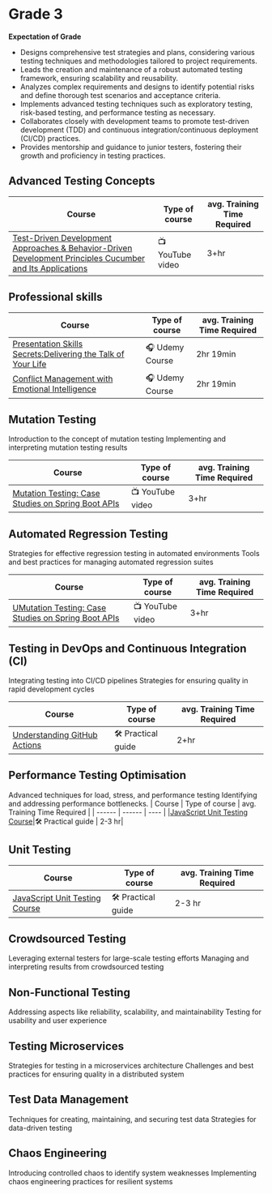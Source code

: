 # Grade 3


**Expectation of Grade**

- Designs comprehensive test strategies and plans, considering various testing techniques and methodologies tailored to project requirements.
- Leads the creation and maintenance of a robust automated testing framework, ensuring scalability and reusability.
- Analyzes complex requirements and designs to identify potential risks and define thorough test scenarios and acceptance criteria.
- Implements advanced testing techniques such as exploratory testing, risk-based testing, and performance testing as necessary.
- Collaborates closely with development teams to promote test-driven development (TDD) and continuous integration/continuous deployment (CI/CD) practices.
- Provides mentorship and guidance to junior testers, fostering their growth and proficiency in testing practices.

## Advanced Testing Concepts

| Course | Type of course | avg. Training Time Required |
| ------ | ------ | ---- |
|[Test-Driven Development Approaches & Behavior-Driven Development Principles Cucumber and Its Applications](https://youtu.be/_reKcWXXbfE?feature=shared)|📺 YouTube video| 3+hr|

## Professional skills
| Course | Type of course | avg. Training Time Required |
| ------ | ------ | ---- |
|[Presentation Skills Secrets:Delivering the Talk of Your Life](https://www.udemy.com/course/presentation-skills-secrets/)|🎧 Udemy Course| 2hr 19min | 
|[Conflict Management with Emotional Intelligence](https://www.udemy.com/course/conflict-management-with-emotional-intelligence/)|🎧 Udemy Course| 2hr 19min | 

## Mutation Testing

Introduction to the concept of mutation testing
Implementing and interpreting mutation testing results

| Course | Type of course | avg. Training Time Required |
| ------ | ------ | ---- |
|[Mutation Testing: Case Studies on Spring Boot APIs](https://youtu.be/88fDcPurp-Y?si=CIw-Xc4BFuCGG53o)|📺 YouTube video| 3+hr|

## Automated Regression Testing

Strategies for effective regression testing in automated environments
Tools and best practices for managing automated regression suites

| Course | Type of course | avg. Training Time Required |
| ------ | ------ | ---- |
|[UMutation Testing: Case Studies on Spring Boot APIs](https://youtu.be/88fDcPurp-Y?si=CIw-Xc4BFuCGG53o)|📺 YouTube video| 3+hr|

## Testing in DevOps and Continuous Integration (CI)

Integrating testing into CI/CD pipelines
Strategies for ensuring quality in rapid development cycles

| Course | Type of course | avg. Training Time Required |
| ------ | ------ | ---- |
|[Understanding GitHub Actions](https://docs.github.com/en/actions/learn-github-actions/understanding-github-actions)|🛠️ Practical guide| 2+hr| 

## Performance Testing Optimisation

Advanced techniques for load, stress, and performance testing
Identifying and addressing performance bottlenecks.
| Course | Type of course | avg. Training Time Required |
| ------ | ------ | ---- |
|[JavaScript Unit Testing Course](https://www.codecademy.com/learn/learn-javascript-unit-testing)|🛠️ Practical guide | 2-3 hr|

## Unit Testing
| Course | Type of course | avg. Training Time Required |
| ------ | ------ | ---- |
|[JavaScript Unit Testing Course](https://www.codecademy.com/learn/learn-javascript-unit-testing)|🛠️ Practical guide | 2-3 hr|

## Crowdsourced Testing

Leveraging external testers for large-scale testing efforts
Managing and interpreting results from crowdsourced testing

## Non-Functional Testing

Addressing aspects like reliability, scalability, and maintainability
Testing for usability and user experience

## Testing Microservices

Strategies for testing in a microservices architecture
Challenges and best practices for ensuring quality in a distributed system

## Test Data Management

Techniques for creating, maintaining, and securing test data
Strategies for data-driven testing

## Chaos Engineering

Introducing controlled chaos to identify system weaknesses
Implementing chaos engineering practices for resilient systems